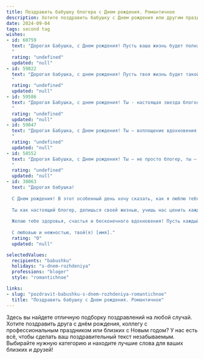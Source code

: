 ```yaml
---
title: Поздравить бабушку блогера c Днем рождения. Романтичное
description: Хотите поздравить бабушку c Днем рождения или другим праздником? Наш ИИ создаст незабываемое поздравление, а вы обязательно выделитесь среди других.  
date: 2024-09-04
tags: second tag
wishes:
- id: 60759
  text: "Дорогая Бабушка, с Днем рождения! Пусть ваша жизнь будет полна ярких моментов, как ваши блоги, и пусть ваша любовь к жизни всегда будет вдохновлять нас.  💖
  "
  rating: "undefined"
  updated: "null"
- id: 59822
  text: "Дорогая бабушка, с днем рождения! Пусть твоя жизнь будет такой же яркой и интересной, как твой блог, и пусть каждый новый день приносит новые открытия и вдохновение!
  "
  rating: "undefined"
  updated: "null"
- id: 59586
  text: "Дорогая Бабушка, с днем рождения! Ты - настоящая звезда блогосферы, вдохновляющая всех своим оптимизмом, мудростью и душевной теплотой. Пусть твоя жизнь будет полна ярких моментов, как твои записи, и пусть любовь твоей аудитории согревает тебя, как лучики солнца.
  "
  rating: "undefined"
  updated: "null"
- id: 59047
  text: "Дорогая Бабушка, с Днем рождения! Ты — воплощение вдохновения и мудрости, твой блог — источник света и тепла для всех, кто его читает. Пусть твоя жизнь будет наполнена яркими красками,  радостью и любовью, а твой талант продолжает сиять, даря миру яркие и искренние эмоции!
  "
  rating: "undefined"
  updated: "null"
- id: 58552
  text: "Дорогая Бабушка, с Днем рождения! Ты – не просто блогер, ты – творческая душа, которая дарит миру свет и добро. Пусть твои слова продолжают вдохновлять, а твоя жизнь будет наполнена счастьем, здоровьем и любовью! 🎉🎂💖
  "
  rating: "undefined"
  updated: "null"
- id: 38063
  text: "Дорогая бабушка!
  
  С Днем рождения! В этот особенный день хочу сказать, как я люблю тебя и как ты вдохновляешь меня своим светом и мудростью. Ты — наша звезда, а твои истории, наполненные теплом и любовью, всегда согревают сердца.
  
  Ты как настоящий блогер, делишься своей жизнью, учишь нас ценить каждое мгновение и находить красоту в простых вещах. Пусть твой блог всегда будет полон ярких мгновений, искренних эмоций и умиротворяющего тепла.
  
  Желаю тебе здоровья, счастья и бесконечного вдохновения! Пусть каждый новый день приносит радость, а твои мечты сбываются, как самые светлые чары.
  
  С любовью и нежностью, твой(я) [имя]."
  rating: "0"
  updated: "null"

selectedValues:
  recipients: "babushku"
  holidays: "s-dnem-rozhdeniya"
  professions: "bloger"
  style: "romantichnoe"

links:
- slug: "pozdravit-babushku-s-dnem-rozhdeniya-romantichnoe"
  title: "Поздравить бабушку c Днем рождения. Романтичное"
---
```


Здесь вы найдете отличную подборку поздравлений на любой случай. 
Хотите поздравить друга с днём рождения, коллегу с профессиональным праздником или близких с Новым годом? У нас есть всё, чтобы сделать ваш поздравительный текст незабываемым. Выбирайте нужную категорию и находите лучшие слова для ваших близких и друзей!
